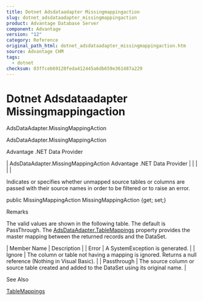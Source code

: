 ```yaml
---
title: Dotnet Adsdataadapter Missingmappingaction
slug: dotnet_adsdataadapter_missingmappingaction
product: Advantage Database Server
component: Advantage
version: "12"
category: Reference
original_path_html: dotnet_adsdataadapter_missingmappingaction.htm
source: Advantage CHM
tags:
  - dotnet
checksum: 03ffceb69120feda412445a6db659e361487a229
---
```


# Dotnet Adsdataadapter Missingmappingaction

AdsDataAdapter.MissingMappingAction

AdsDataAdapter.MissingMappingAction

Advantage .NET Data Provider

| AdsDataAdapter.MissingMappingAction  Advantage .NET Data Provider |  |  |  |  |

Indicates or specifies whether unmapped source tables or columns are passed with their source names in order to be filtered or to raise an error.

public MissingMappingAction MissingMappingAction {get; set;}

Remarks

The valid values are shown in the following table. The default is PassThrough. The [AdsDataAdapter.TableMappings](dotnet_adsdataadapter_tablemappings.md) property provides the master mapping between the returned records and the DataSet.

| Member Name | Description |
| Error | A SystemException is generated. |
| Ignore | The column or table not having a mapping is ignored. Returns a null reference (Nothing in Visual Basic). |
| Passthrough | The source column or source table created and added to the DataSet using its original name. |

See Also

[TableMappings](dotnet_adsdataadapter_tablemappings.md)
